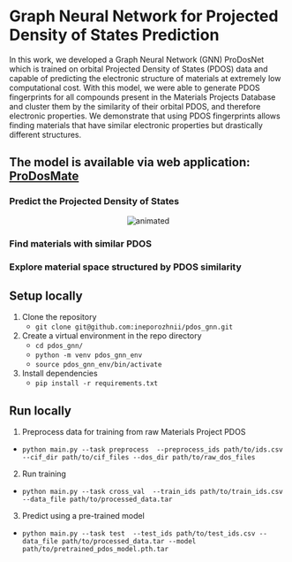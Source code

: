 # Graph Neural Network for Projected Density of States Prediction 

In this work, we developed a Graph Neural Network (GNN) ProDosNet which is trained on orbital Projected Density of States (PDOS) data and capable of predicting the electronic structure of materials at extremely low computational cost. With this model, we were able to generate PDOS fingerprints for all compounds present in the Materials Projects Database and cluster them by the similarity of their orbital PDOS, and therefore electronic properties. We demonstrate that using PDOS fingerprints allows finding materials that have similar electronic properties but drastically different structures.

## The model is available via web application: [ProDosMate](https://huggingface.co/spaces/inep/prodosmate "ProDosMate")
### Predict the Projected Density of States
<p align="center">
  <img src="https://github.com/ineporozhnii/pdos_gnn/blob/main/assets/ProDosMate_demo_predict_pdos.gif" alt="animated" />
</p>

### Find materials with similar PDOS
### Explore material space structured by PDOS similarity 

## Setup locally
1. Clone the repository
    - `git clone git@github.com:ineporozhnii/pdos_gnn.git`
2. Create a virtual environment in the repo directory
    - `cd pdos_gnn/`
    - `python -m venv pdos_gnn_env`
    - `source pdos_gnn_env/bin/activate`
3. Install dependencies
    - `pip install -r requirements.txt`
  
## Run locally
1. Preprocess data for training from raw Materials Project PDOS
  - `python main.py --task preprocess  --preprocess_ids path/to/ids.csv --cif_dir path/to/cif_files --dos_dir path/to/raw_dos_files`
2. Run training
  - `python main.py --task cross_val  --train_ids path/to/train_ids.csv --data_file path/to/processed_data.tar`
3. Predict using a pre-trained model
  - `python main.py --task test  --test_ids path/to/test_ids.csv --data_file path/to/processed_data.tar --model path/to/pretrained_pdos_model.pth.tar`
